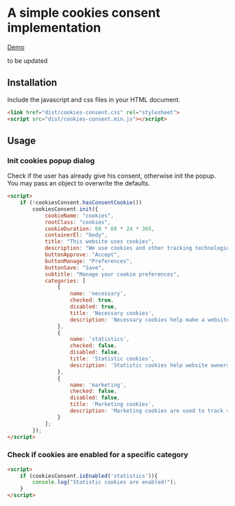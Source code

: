 # A simple cookies consent implementation

[Demo](https://takisrs.github.io/cookies-consent/dist/)

to be updated

## Installation

Include the javascript and css files in your HTML document.

```html
<link href="dist/cookies-consent.css" rel="stylesheet">
<script src="dist/cookies-consent.min.js"></script>
```



## Usage

### Init cookies popup dialog

Check if the user has already give his consent, otherwise init the popup. You may pass an object to overwrite the defaults.

```html
<script>
    if (!cookiesConsent.hasConsentCookie())
        cookiesConsent.init({
            cookieName: "cookies",
            rootClass: "cookies",
            cookieDuration: 60 * 60 * 24 * 365,
            containerEl: "body",
            title: "This website uses cookies",
            description: "We use cookies and other tracking technologies to improve your browsing experience on our website, to show you personalized content and targeted ads, to analyze our website traffic, and to understand where our visitors are coming from. By browsing our website, you consent to our use of cookies and other tracking technologies.",
            buttonApprove: "Accept",
            buttonManage: "Preferences",
            buttonSave: "Save",
            subtitle: "Manage your cookie preferences",
            categories: [
                {
                    name: 'necessary',
                    checked: true,
                    disabled: true,
                    title: 'Necessary cookies',
                    description: 'Necessary cookies help make a website usable by enabling basic functions like page navigation and access to secure areas of the website. The website cannot function properly without these cookies.'
                },
                {
                    name: 'statistics',
                    checked: false,
                    disabled: false,
                    title: 'Statistic cookies',
                    description: 'Statistic cookies help website owners to understand how visitors interact with websites by collecting and reporting information anonymously.'
                },
                {
                    name: 'marketing',
                    checked: false,
                    disabled: false,
                    title: 'Marketing cookies',
                    description: 'Marketing cookies are used to track visitors across websites. The intention is to display ads that are relevant and engaging for the individual user and thereby more valuable for publishers and third party advertisers.'
                }
            ];
        });
</script>
```

### Check if cookies are enabled for a specific category

```html
<script>
    if (cookiesConsent.isEnabled('statistics')){
        console.log("Statistic cookies are enabled!");
    }
</script>
```
